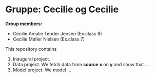 # Gruppe: Cecilie og Cecilie 

**Group members:**
- Cecilie Amalie Tønder Jensen (Ex.class 8)
- Cecilie Møller Nielsen (Ex.class 7)

This repository contains  
1. Inaugural project. 
2. Data project. We fetch data from **source x** on **y** and show that ...
3. Model project. We model ...
